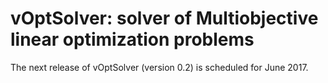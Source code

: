 # vOptSolver: solver of Multiobjective linear optimization problems

The next release of vOptSolver (version 0.2) is scheduled for June 2017.

